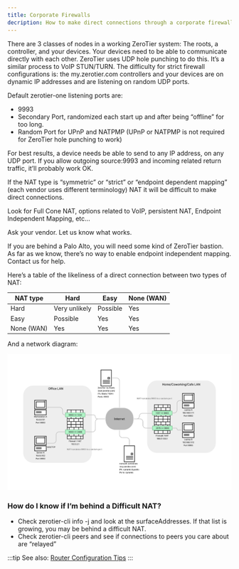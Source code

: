 ```yaml
---
title: Corporate Firewalls
decription: How to make direct connections through a corporate firewall
---
```


There are 3 classes of nodes in a working ZeroTier system: The roots, a controller, and your devices. Your devices need to be able to communicate directly with each other. ZeroTier uses UDP hole punching to do this. It’s a similar process to VoIP STUN/TURN. The difficulty for strict firewall configurations is: the my.zerotier.com controllers and your devices are on dynamic IP addresses and are listening on random UDP ports.

Default zerotier-one listening ports are:

- 9993
- Secondary Port, randomized each start up and after being “offline” for too long.
- Random Port for UPnP and NATPMP (UPnP or NATPMP is not required for ZeroTier hole punching to work)

For best results, a device needs be able to send to any IP address, on any UDP port. If you allow outgoing source:9993 and incoming related return traffic, it’ll probably work OK.

If the NAT type is “symmetric” or “strict” or “endpoint dependent mapping” (each vendor uses different terminology) NAT it will be difficult to make direct connections.

Look for Full Cone NAT, options related to VoIP, persistent NAT, Endpoint Independent Mapping, etc…

Ask your vendor. Let us know what works.

If you are behind a Palo Alto, you will need some kind of ZeroTier bastion. As far as we know, there’s no way to enable endpoint independent mapping. Contact us for help.

Here’s a table of the likeliness of a direct connection between two types of NAT:

|NAT type|Hard|Easy|None (WAN)|
|-|-|-|-|
|Hard|Very unlikely|Possible|Yes|
|Easy|Possible|Yes|Yes|
|None (WAN)|Yes|Yes|Yes|

And a network diagram:

![Network diagram](./images/corporate-firewall-01.png)

### How do I know if I’m behind a Difficult NAT?

- Check zerotier-cli info -j and look at the surfaceAddresses. If that list is growing, you may be behind a difficult NAT.
- Check zerotier-cli peers and see if connections to peers you care about are “relayed”

:::tip
See also: [Router Configuration Tips](./routertips.md)
:::
